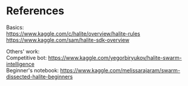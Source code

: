 # References
Basics:  
https://www.kaggle.com/c/halite/overview/halite-rules  
https://www.kaggle.com/sam/halite-sdk-overview  

Others' work:  
Competitive bot: https://www.kaggle.com/yegorbiryukov/halite-swarm-intelligence  
Beginner's notebook: https://www.kaggle.com/melissarajaram/swarm-dissected-halite-beginners  
